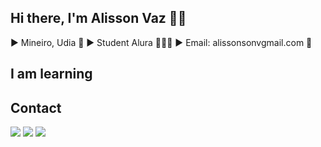 ## Hi there, I'm Alisson Vaz 👋🏾

▶️ Mineiro, Udia 🔺
▶️ Student Alura 👨🏾‍💻
▶️ Email: alissonsonvgmail.com 📩

## I am learning
<div></div>

 
## Contact
<div>
<a href = "alissonsonv@gmail.com"><img loading="lazy" src="https://img.shields.io/badge/Gmail-D14836?style=for-the-badge&logo=gmail&logoColor=white" target="_blank"></a>
<a href="https://www.linkedin.com/in/alissonvlg" target="_blank"><img loading="lazy" src="https://img.shields.io/badge/-LinkedIn-%230077B5?style=for-the-badge&logo=linkedin&logoColor=white" target="_blank"></a>  
<a href="https://instagram.com/alissonvlg" target="_blank"><img loading="lazy" src="https://img.shields.io/badge/-Instagram-%23E4405F?style=for-the-badge&logo=instagram&logoColor=white" target="_blank"></a>
